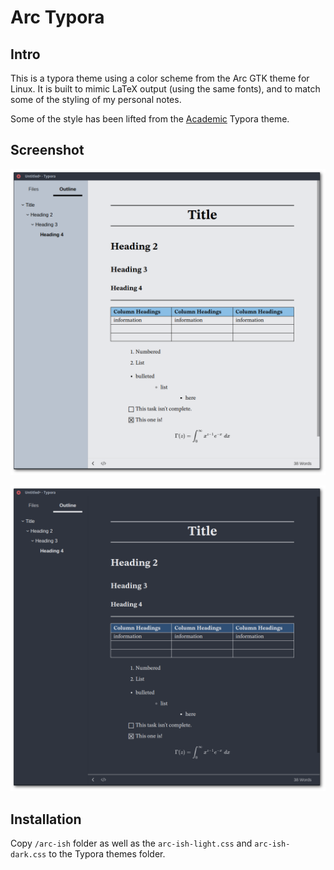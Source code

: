 # Arc Typora

## Intro

This is a typora theme using a color scheme from the Arc GTK theme for Linux. It is built to mimic LaTeX output (using the same fonts), and to match some of the styling of my personal notes.

Some of the style has been lifted from the [Academic](https://theme.typora.io/theme/Academic/) Typora theme.

## Screenshot

![](https://github.com/peterkeep/arc/raw/master/arc-screenshot-light.png)

![](https://github.com/peterkeep/arc/raw/master/arc-screenshot-dark.png)

## Installation

Copy  `/arc-ish` folder as well as the `arc-ish-light.css` and `arc-ish-dark.css` to the Typora themes folder.
